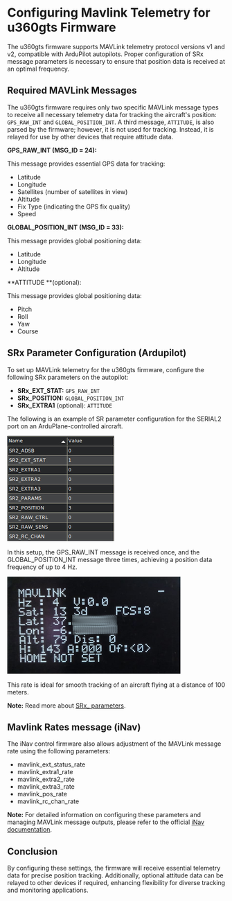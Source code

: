 # Configuring Mavlink Telemetry for u360gts Firmware

The u360gts firmware supports MAVLink telemetry protocol versions v1 and v2, compatible with ArduPilot autopilots. Proper configuration of SRx message parameters is necessary to ensure that position data is received at an optimal frequency.

## Required MAVLink Messages

The u360gts firmware requires only two specific MAVLink message types to receive all necessary telemetry data for tracking the aircraft's position: `GPS_RAW_INT` and `GLOBAL_POSITION_INT`. A third message, `ATTITUDE`, is also parsed by the firmware; however, it is not used for tracking. Instead, it is relayed for use by other devices that require attitude data.

**GPS_RAW_INT (MSG_ID = 24):**

This message provides essential GPS data for tracking:

- Latitude
- Longitude
- Satellites (number of satellites in view)
- Altitude
- Fix Type (indicating the GPS fix quality)
- Speed

**GLOBAL_POSITION_INT (MSG_ID = 33):**

This message provides global positioning data:

- Latitude
- Longitude
- Altitude 

**ATTITUDE **(optional):

This message provides global positioning data:

- Pitch
- Roll
- Yaw
- Course

## SRx Parameter Configuration (Ardupilot)

To set up MAVLink telemetry for the u360gts firmware, configure the following SRx parameters on the autopilot:

- **SRx_EXT_STAT:** `GPS_RAW_INT`
- **SRx_POSITION:** `GLOBAL_POSITION_INT`
- **SRx_EXTRA1** (optional): `ATTITUDE`

The following is an example of SR parameter configuration for the SERIAL2 port on an ArduPlane-controlled aircraft.

![SR Parameters](img/arduplane_sr_parameters.png)

In this setup, the GPS_RAW_INT message is received once, and the GLOBAL_POSITION_INT message three times, achieving a position data frequency of up to 4 Hz.

![Mavlink telemetry](img/display_mavlink_telemetry.png)

This rate is ideal for smooth tracking of an aircraft flying at a distance of 100 meters.

**Note:** Read more about [SRx_ parameters](https://ardupilot.org/dev/docs/mavlink-requesting-data.html).

## Mavlink Rates message (iNav)

The iNav control firmware also allows adjustment of the MAVLink message rate using the following parameters:

- mavlink_ext_status_rate
- mavlink_extra1_rate
- mavlink_extra2_rate
- mavlink_extra3_rate
- mavlink_pos_rate
- mavlink_rc_chan_rate

**Note:** For detailed information on configuring these parameters and managing MAVLink message outputs, please refer to the official [iNav documentation](https://github.com/iNavFlight/inav).

## Conclusion

By configuring these settings, the firmware will receive essential telemetry data for precise position tracking. Additionally, optional attitude data can be relayed to other devices if required, enhancing flexibility for diverse tracking and monitoring applications.


